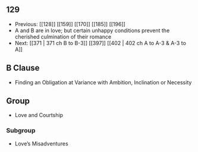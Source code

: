 ## 129
- Previous: [[128]] [[159]] [[170]] [[185]] [[196]] 
- A and B are in love; but certain unhappy conditions prevent the cherished culmination of their romance
- Next: [[371 | 371 ch B to B-3]] [[397]] [[402 | 402 ch A to A-3 &amp; A-3 to A]] 

## B Clause
- Finding an Obligation at Variance with Ambition, Inclination or Necessity

## Group
- Love and Courtship

### Subgroup
- Love’s Misadventures

